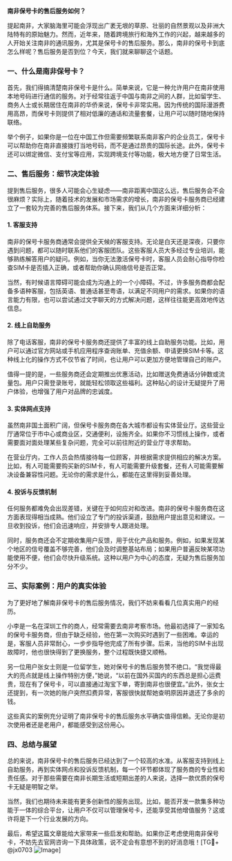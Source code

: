 **南非保号卡的售后服务如何？**

提起南非，大家脑海里可能会浮现出广袤无垠的草原、壮丽的自然景观以及非洲大陆特有的原始魅力。然而，近年来，随着跨境旅行和海外工作的兴起，越来越多的人开始关注南非的通讯服务，尤其是保号卡的售后服务。那么，南非的保号卡到底怎么样呢？售后服务是否到位？今天，我们就来聊聊这个话题。

### 一、什么是南非保号卡？

首先，我们得搞清楚南非保号卡是什么。简单来说，它是一种允许用户在南非使用本地号码进行通信的服务。对于经常往返于中国与南非之间的人群，比如留学生、商务人士或长期居住在南非的华侨来说，保号卡非常实用。因为传统的国际漫游费用高昂，而保号卡则提供了相对低廉的通话和流量套餐，让用户可以随时随地保持联络。

举个例子，如果你是一位在中国工作但需要频繁联系南非客户的企业员工，保号卡可以帮助你在南非直接拨打当地号码，而不是通过昂贵的国际长途。此外，保号卡还可以绑定微信、支付宝等应用，实现跨境支付等功能，极大地方便了日常生活。

### 二、售后服务：细节决定体验

提到售后服务，很多人可能会心生疑虑——南非距离中国这么远，售后服务会不会很麻烦？实际上，随着技术的发展和市场需求的增长，南非的保号卡服务商已经建立了一套较为完善的售后服务体系。接下来，我们从几个方面来详细分析：

#### 1. 客服支持

南非的保号卡服务商通常会提供全天候的客服支持。无论是白天还是深夜，只要你遇到问题，都可以随时联系他们的客服团队。这些客服人员大多经过专业培训，能够熟练解答用户的疑问。例如，当你无法激活保号卡时，客服人员会耐心指导你检查SIM卡是否插入正确，或者帮助你确认网络信号是否正常。

当然，有时候语言障碍可能会成为沟通上的一个小障碍。不过，许多服务商都会配备多语种客服，包括英语、普通话甚至粤语，以满足不同用户的需求。如果你的语言能力有限，也可以尝试通过文字聊天的方式解决问题，这样往往能更高效地传达信息。

#### 2. 线上自助服务

除了电话客服，南非的保号卡服务商还提供了丰富的线上自助服务功能。比如，用户可以通过官方网站或手机应用程序查询账单、充值余额、申请更换SIM卡等。这种线上化的操作方式不仅节省了时间，也让用户可以更加方便地管理自己的账户。

值得一提的是，一些服务商还会定期推出优惠活动，比如赠送免费通话分钟数或流量包。用户只需登录账号，就能轻松领取这些福利。这种贴心的设计无疑提升了用户体验，也增强了用户对品牌的忠诚度。

#### 3. 实体网点支持

虽然南非国土面积广阔，但保号卡服务商在各大城市都设有实体营业厅。这些营业厅通常位于市中心或商业区，交通便利，设施齐全。如果你不习惯线上操作，或者需要面对面处理某些复杂问题，完全可以前往附近的营业厅寻求帮助。

在营业厅内，工作人员会热情接待每一位顾客，并根据需求提供相应的解决方案。比如，有人可能需要购买新的SIM卡，有人可能需要升级套餐，还有人可能需要解决设备兼容性问题。无论你的需求是什么，都能在这里得到妥善处理。

#### 4. 投诉与反馈机制

任何服务都难免会出现差错，关键在于如何应对和改进。南非的保号卡服务商在这方面表现得相当成熟。他们设立了专门的投诉渠道，鼓励用户提出意见和建议。一旦收到投诉，他们会迅速响应，并安排专人跟进处理。

同时，服务商还会不定期收集用户反馈，用于优化产品和服务。例如，如果发现某个地区的信号覆盖不够完善，他们会及时调整基站布局；如果用户普遍反映某项功能使用不便，他们会尽快升级系统。这种以用户为中心的态度，无疑为售后服务加分不少。

### 三、实际案例：用户的真实体验

为了更好地了解南非保号卡的售后服务情况，我们不妨来看看几位真实用户的经历。

小李是一名在深圳工作的商人，经常需要去南非考察市场。他最初选择了一家知名的保号卡服务商，但由于缺乏经验，他在第一次购买时遇到了一些困难。幸运的是，客服人员非常耐心，一步步指导他完成了所有步骤。后来，当他的SIM卡出现故障时，他也很快得到了更换服务，整个过程既快捷又顺畅。

另一位用户张女士则是一位留学生，她对保号卡的售后服务赞不绝口。“我觉得最大的亮点就是线上操作特别方便，”她说，“以前在国外买国内的东西总是担心运费贵，现在有了保号卡，可以直接通过淘宝下单，寄到南非也很便宜。”此外，张女士还提到，有一次她的账户突然扣费异常，客服很快就帮她查明原因并退还了多余的钱。

这些真实的案例充分证明了南非保号卡的售后服务水平确实值得信赖。无论你是初次使用者还是老用户，都能感受到这份用心。

### 四、总结与展望

总的来说，南非保号卡的售后服务已经达到了一个较高的水准。从客服支持到线上自助服务，再到实体网点和投诉反馈机制，每一个环节都体现了服务商的专业性和责任感。对于那些需要在南非长期生活或短期出差的人来说，选择一款优质的保号卡无疑是明智之举。

当然，我们也期待未来能有更多创新性的服务出现。比如，能否开发一款集多种功能于一体的综合平台，让用户不仅可以管理保号卡，还能享受其他增值服务？这或许将是下一个行业发展的方向。

最后，希望这篇文章能给大家带来一些启发和帮助。如果你正考虑使用南非保号卡，不妨先去官网咨询一下具体政策，说不定会有意想不到的好消息哦！[TG💪+ @jx0703 ![Image](https://github.com/user-attachments/assets/dbca1d08-cadb-493c-b0ec-ad6f7a83f270)]